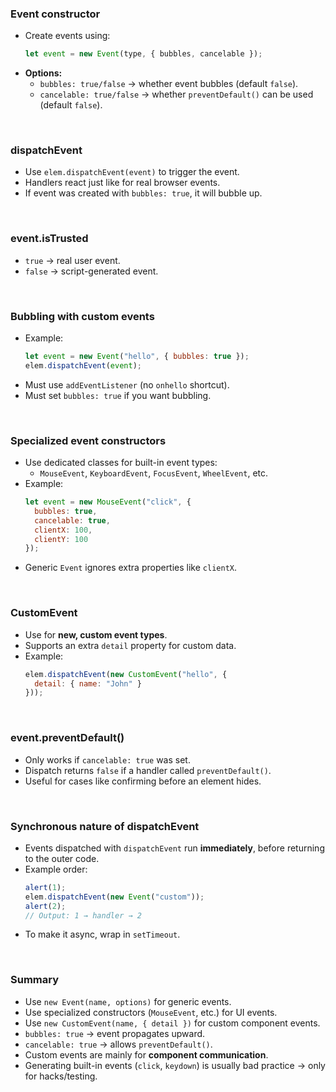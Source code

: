 
### **Event constructor**
- Create events using:
  ```js
  let event = new Event(type, { bubbles, cancelable });
  ```
- **Options:**
  - `bubbles: true/false` → whether event bubbles (default `false`).
  - `cancelable: true/false` → whether `preventDefault()` can be used (default `false`).

<br>

### **dispatchEvent**
- Use `elem.dispatchEvent(event)` to trigger the event.
- Handlers react just like for real browser events.
- If event was created with `bubbles: true`, it will bubble up.

<br>

### **event.isTrusted**
- `true` → real user event.  
- `false` → script-generated event.

<br>

### **Bubbling with custom events**
- Example:
  ```js
  let event = new Event("hello", { bubbles: true });
  elem.dispatchEvent(event);
  ```
- Must use `addEventListener` (no `onhello` shortcut).
- Must set `bubbles: true` if you want bubbling.

<br>

### **Specialized event constructors**
- Use dedicated classes for built-in event types:
  - `MouseEvent`, `KeyboardEvent`, `FocusEvent`, `WheelEvent`, etc.
- Example:
  ```js
  let event = new MouseEvent("click", {
    bubbles: true,
    cancelable: true,
    clientX: 100,
    clientY: 100
  });
  ```
- Generic `Event` ignores extra properties like `clientX`.

<br>

### **CustomEvent**
- Use for **new, custom event types**.
- Supports an extra `detail` property for custom data.
- Example:
  ```js
  elem.dispatchEvent(new CustomEvent("hello", {
    detail: { name: "John" }
  }));
  ```

<br>

### **event.preventDefault()**
- Only works if `cancelable: true` was set.
- Dispatch returns `false` if a handler called `preventDefault()`.
- Useful for cases like confirming before an element hides.

<br>

### **Synchronous nature of dispatchEvent**
- Events dispatched with `dispatchEvent` run **immediately**, before returning to the outer code.
- Example order:
  ```js
  alert(1);
  elem.dispatchEvent(new Event("custom"));
  alert(2);
  // Output: 1 → handler → 2
  ```
- To make it async, wrap in `setTimeout`.

<br>

### **Summary**
- Use `new Event(name, options)` for generic events.  
- Use specialized constructors (`MouseEvent`, etc.) for UI events.  
- Use `new CustomEvent(name, { detail })` for custom component events.  
- `bubbles: true` → event propagates upward.  
- `cancelable: true` → allows `preventDefault()`.  
- Custom events are mainly for **component communication**.  
- Generating built-in events (`click`, `keydown`) is usually bad practice → only for hacks/testing.
